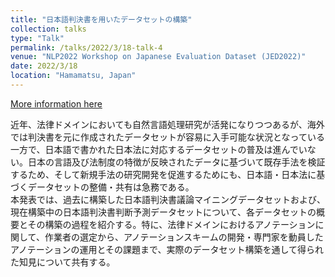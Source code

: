 ```yaml
---
title: "日本語判決書を用いたデータセットの構築"
collection: talks
type: "Talk"
permalink: /talks/2022/3/18-talk-4
venue: "NLP2022 Workshop on Japanese Evaluation Dataset (JED2022)"
date: 2022/3/18
location: "Hamamatsu, Japan"
---
```


[More information here](https://jedworkshop.github.io/jed2022/program/#%E3%83%AA%E3%83%BC%E3%82%AC%E3%83%AB%E5%88%86%E9%87%8E%E3%81%AB%E3%81%8A%E3%81%91%E3%82%8B%E3%83%87%E3%83%BC%E3%82%BF%E3%82%BB%E3%83%83%E3%83%88%E6%A7%8B%E7%AF%89%E3%83%BB%E5%88%A9%E6%B4%BB%E7%94%A8%E3%81%AE%E7%8F%BE%E7%8A%B6%E3%81%A8%E5%B1%95%E6%9C%9B)

近年、法律ドメインにおいても自然言語処理研究が活発になりつつあるが、海外では判決書を元に作成されたデータセットが容易に入手可能な状況となっている一方で、日本語で書かれた日本法に対応するデータセットの普及は進んでいない。日本の言語及び法制度の特徴が反映されたデータに基づいて既存手法を検証するため、そして新規手法の研究開発を促進するためにも、日本語・日本法に基づくデータセットの整備・共有は急務である。  
本発表では、過去に構築した日本語判決書議論マイニングデータセットおよび、現在構築中の日本語判決書判断予測データセットについて、各データセットの概要とその構築の過程を紹介する。特に、法律ドメインにおけるアノテーションに関して、作業者の選定から、アノテーションスキームの開発・専門家を動員したアノテーションの運用とその課題まで、実際のデータセット構築を通して得られた知見について共有する。
